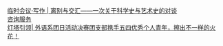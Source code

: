   
[临时会议·写作 | 离别与交汇——一次关于科学史与艺术史的对谈](http://www.dianyue.me/archives/038/u05khprfv2fdr78v/)  
[咨询服务](http://www.dianyue.me/archives/596/spfiqqoa3e599rgj/)  
[灯塔引领| 外语系团日活动决赛团支部携手五四优秀个人青年，擦出不一样的火花！](http://www.dianyue.me/archives/622/eigafl6rb8udv4nu/)